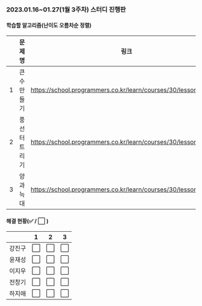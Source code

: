 ### 2023.01.16~01.27(1월 3주차) 스터디 진행판

#### 학습할 알고리즘(난이도 오름차순 정렬)

|      |      문제명      |                             링크                             | 난이도 |
| :--: | :--------------: | :----------------------------------------------------------: | :----: |
|  1  | 큰 수 만들기  | https://school.programmers.co.kr/learn/courses/30/lessons/42883 |  LV 2  |
|  2   | 풍선 터트리기 | https://school.programmers.co.kr/learn/courses/30/lessons/68646 |  LV 3  |
|  3   |   양과 늑대   | https://school.programmers.co.kr/learn/courses/30/lessons/92343 |  LV 3  |

#### 해결 현황(:white_check_mark: / :white_large_square:  )

|        |          1           |          2           |          3           |
| :----: | :------------------: | :------------------: | :------------------: |
| 강진구 | :white_large_square: | :white_large_square: | :white_large_square: |
| 윤재성 | :white_large_square: | :white_large_square: | :white_large_square: |
| 이지우 | :white_large_square: | :white_large_square: | :white_large_square: |
| 전창기 | :white_large_square: | :white_large_square: | :white_large_square: |
| 하지애 |  :white_large_square:  | :white_large_square: |:white_large_square:|
